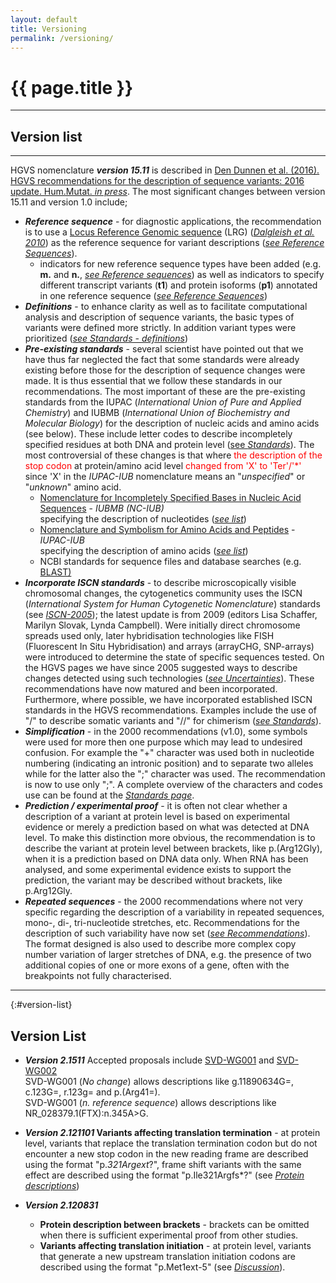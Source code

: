 ```yaml
---
layout: default
title: Versioning
permalink: /versioning/
---
```


# {{ page.title }}

* * *

## Version list

* * *

HGVS nomenclature _**version 15.11**_ is described in [Den Dunnen et al. (2016). HGVS recommendations for the description of sequence variants: 2016 update. Hum.Mutat. _in press_](XXX). The most significant changes between version 15.11 and version 1.0 include;

*   **_Reference sequence_** -  for diagnostic applications, the recommendation is to use a [Locus Reference Genomic sequence](http://www.lrg-sequence.org/) (LRG) ([_Dalgleish et al. 2010_](http://genomemedicine.com/content/2/4/24)) as the reference sequence for variant descriptions ([_see Reference Sequences_](/bg-material/refseq)).  
	*	indicators for new reference sequence types have been added (e.g. **m.** and **n.**, [_see Reference sequences_](/bg-material/refseq)) as well as indicators to specify different transcript variants (**t1**) and protein isoforms (**p1**) annotated in one reference sequence ([_see Reference Sequences_](/bg-material/refseq#DNAc))
*	**_Definitions_**  -  to enhance clarity as well as to facilitate computational analysis and description of sequence variants, the basic types of variants were defined more strictly. In addition variant types were prioritized ([_see Standards - definitions_](standards.html#define))
*   **_Pre-existing standards_**  -  several scientist have pointed out that we have thus far neglected the fact that some standards were already existing before those for the description of sequence changes were made. It is thus essential that we follow these standards in our recommendations. The most important of these are the pre-existing standards from the IUPAC (_International Union of Pure and Applied Chemistry_) and IUBMB (_International Union of Biochemistry and Molecular Biology_) for the description of nucleic acids and amino acids (see below). These include letter codes to describe incompletely specified residues at both DNA and protein level  ([see _Standards_](standards.html#aacode)). The most controversial of these changes is that where <font color="#FF0000"> the description of the stop codon </font> at protein/amino acid level <font color="#FF0000"> changed from 'X' to 'Ter'/'*' </font> since 'X' in the _IUPAC-IUB_ nomenclature means an "_unspecified_" or "_unknown_" amino acid.
    *   [Nomenclature for Incompletely Specified Bases in Nucleic Acid Sequences](http://www.chem.qmul.ac.uk/iubmb/misc/naseq.html)  -  _IUBMB (NC-IUB)_ <br>
        specifying the description of nucleotides ([_see list_](http://www.chem.qmul.ac.uk/iubmb/misc/naseq.html#500))
    *   [Nomenclature and Symbolism for Amino Acids and Peptides](http://www.chem.qmul.ac.uk/iupac/AminoAcid/)  -  _IUPAC-IUB_ <br>
        specifying the description of amino acids ([_see list_](http://www.chem.qmul.ac.uk/iupac/AminoAcid/AA1n2.html#AA1))
    *   NCBI standards for sequence files and database searches (e.g. [BLAST)](http://www.ncbi.nlm.nih.gov/BLAST/blastcgihelp.shtml)
*   **_Incorporate ISCN standards_**  -  to describe microscopically visible chromosomal changes, the cytogenetics community uses the ISCN (_International System for Human Cytogenetic Nomenclature_) standards (see [_ISCN-2005_](http://books.google.nl/books?id=kycmqGobz9QC&printsec=frontcover&source=gbs_ge_summary_r&cad=0#v=onepage&q&f=false)); the latest update is from 2009 (editors Lisa Schaffer, Marilyn Slovak, Lynda Campbell). Were initially direct chromosome spreads used only, later hybridisation technologies like FISH (Fluorescent In Situ Hybridisation) and arrays (arrayCHG, SNP-arrays) were introduced to determine the state of specific sequences tested.    On the HGVS pages we have since 2005 suggested ways to describe changes detected using such technologies ([_see Uncertainties_](uncertain.html)). These recommendations have now matured and been incorporated.  Furthermore, where possible, we have incorporated established ISCN standards in the HGVS recommendations. Examples include the use of  "/" to describe somatic variants and "//" for chimerism (_[see Standards](standards.html#ISCN)_). 
*   _**Simplification**_  -  in the 2000 recommendations (v1.0), some symbols were used for more then one purpose which may lead to undesired confusion. For example the "+" character was used both in nucleotide numbering (indicating an intronic position) and to separate two alleles while for the latter also the ";" character was used. The recommendation is now to use only ";". A complete overview of the characters and codes use can be found at the [_Standards page_](standards.html#characters).
*   **_Prediction / experimental proof_** -  it is often not clear whether a description of a variant at protein level is based on experimental evidence or merely a prediction based on what was detected at DNA level. To make this distinction more obvious, the recommendation is to describe the variant at protein level between brackets, like p.(Arg12Gly), when it is a prediction based on DNA data only. When RNA has been analysed, and some experimental evidence exists to support the prediction, the variant may be described without brackets, like p.Arg12Gly. 
*   **_Repeated sequences_**  -  the 2000 recommendations where not very specific regarding the description of a variability in repeated sequences, mono-, di-, tri-nucleotide stretches, etc. Recommendations for the description of such variability have now set ([_see Recommendations_](/recommendations)). The format designed is also used to describe more complex copy number variation of larger stretches of DNA, e.g. the presence of two additional copies of one or more exons of a gene, often with the breakpoints not fully characterised.

* * *

{:#version-list}
## Version List

*   **_Version 2.1511_**
    Accepted proposals include [SVD-WG001](accepted001.html) and [SVD-WG002](accepted002.html)  
    SVD-WG001 (<span style="font-style: italic;">No change</span>) allows descriptions like g.11890634G=, c.123G=, r.123g= and p.(Arg41=).  
    SVD-WG001 (<span style="font-style: italic;">n. reference sequence</span>) allows descriptions like NR_028379.1(FTX):n.345A>G.  

*   **_Version 2.121101_
    Variants affecting translation termination**  -  at protein level, variants that replace the translation termination codon but do not encounter a new stop codon in the new reading frame are described using the format "p.*321Argext*?", frame shift variants with the same effect are described using the format "p.Ile321Argfs*?" (see [_Protein descriptions_](/recommendations/protein))

*   **_Version 2.120831_**
    *   **Protein description between brackets**  -  brackets can be omitted when there is sufficient experimental proof from other studies.
    *   **Variants affecting translation initiation**  -  at protein level, variants that generate a new upstream translation initiation codons are described using the format "p.Met1ext-5" (see _[Discussion](disc.html#p-initiation)_).